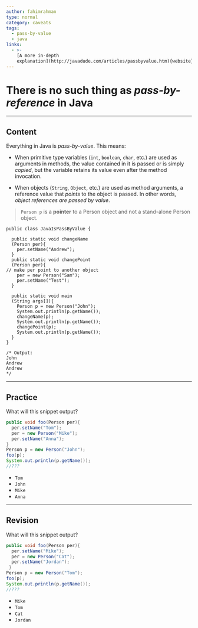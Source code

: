 ```yaml
---
author: fahimrahman
type: normal
category: caveats
tags:
  - pass-by-value
  - java
links:
  - >-
    [A more in-depth
    explanation](http://javadude.com/articles/passbyvalue.htm){website}
---
```


# There is no such thing as *pass-by-reference* in Java


---

## Content

Everything in Java is *pass-by-value*. This means:

- When primitive type variables (`int`, `boolean`, `char`, etc.) are used as arguments in methods, the value contained in it is passed or is simply *copied*, but the variable retains its value even after the method invocation.

- When objects (`String`, `Object`, etc.) are used as method arguments, a reference value that *points* to the object is passed. In other words, *object references are passed by value*.

> `Person p` is a **pointer** to a Person object and not a stand-alone Person object.

```plain-text
public class JavaIsPassByValue {

  public static void changeName 
  (Person per){
    per.setName("Andrew");
  }
  public static void changePoint
  (Person per){
// make per point to another object
    per = new Person("Sam");
    per.setName("Test");
  }
     
  public static void main
  (String args[]){    
    Person p = new Person("John");
    System.out.println(p.getName());
    changeName(p);
    System.out.println(p.getName());
    changePoint(p);
    System.out.println(p.getName());
  }
}

/* Output:
John
Andrew
Andrew
*/
```


---

## Practice

What will this snippet output?

```java
public void foo(Person per){
  per.setName("Tom");
  per = new Person("Mike");
  per.setName("Anna");
}   
Person p = new Person("John");
foo(p);
System.out.println(p.getName());
//???
```

- `Tom` 
- `John` 
- `Mike` 
- `Anna`


---

## Revision

What will this snippet output?

```java
public void foo(Person per){
  per.setName("Mike");
  per = new Person("Cat");
  per.setName("Jordan");
 }    
Person p = new Person("Tom");
foo(p);
System.out.println(p.getName());
//???
```

- `Mike` 
- `Tom` 
- `Cat` 
- `Jordan`
